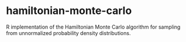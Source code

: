 # hamiltonian-monte-carlo
R implementation of the Hamiltonian Monte Carlo algorithm for sampling from unnormalized probability density distributions.
